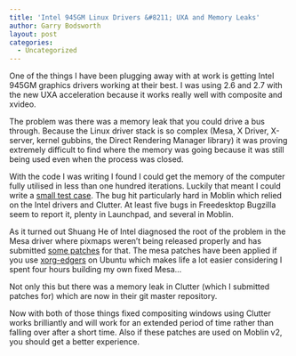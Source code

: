 ```yaml
---
title: 'Intel 945GM Linux Drivers &#8211; UXA and Memory Leaks'
author: Garry Bodsworth
layout: post
categories:
  - Uncategorized
---
```

One of the things I have been plugging away with at work is getting Intel 945GM graphics drivers working at their best. I was using 2.6 and 2.7 with the new UXA acceleration because it works really well with composite and xvideo.

The problem was there was a memory leak that you could drive a bus through. Because the Linux driver stack is so complex (Mesa, X Driver, X-server, kernel gubbins, the Direct Rendering Manager library) it was proving extremely difficult to find where the memory was going because it was still being used even when the process was closed.

With the code I was writing I found I could get the memory of the computer fully utilised in less than one hundred iterations. Luckily that meant I could write a [small test case][1]. The bug hit particularly hard in Moblin which relied on the Intel drivers and Clutter. At least five bugs in Freedesktop Bugzilla seem to report it, plenty in Launchpad, and several in Moblin.

As it turned out Shuang He of Intel diagnosed the root of the problem in the Mesa driver where pixmaps weren&#8217;t being released properly and has submitted [some patches][2] for that. The mesa patches have been applied if you use [xorg-edgers][3] on Ubuntu which makes life a lot easier considering I spent four hours building my own fixed Mesa&#8230;

Not only this but there was a memory leak in Clutter (which I submitted patches for) which are now in their git master repository.

Now with both of those things fixed compositing windows using Clutter works brilliantly and will work for an extended period of time rather than falling over after a short time. Also if these patches are used on Moblin v2, you should get a better experience.

 [1]: http://lists.freedesktop.org/archives/intel-gfx/2009-May/002559.html
 [2]: http://lists.freedesktop.org/archives/intel-gfx/2009-June/002791.html
 [3]: https://launchpad.net/~xorg-edgers/+archive/ppa